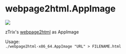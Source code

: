 # webpage2html.AppImage
![](https://api.travis-ci.org/th108/webpage2html.AppImage.svg)

zTrix's [webpage2html](https://github.com/zTrix/webpage2html) as AppImage

Usage:  
`./webpage2html-x86_64.AppImage "URL" > FILENAME.html`
